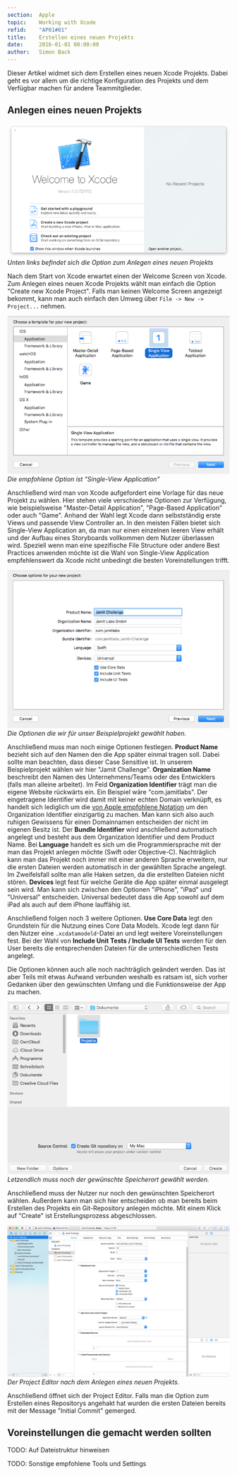 ```yaml
---
section:  Apple
topic:    Working with Xcode
refid:    "AP01#01"
title:    Erstellen eines neuen Projekts
date:     2016-01-01 00:00:00
author:   Simon Back
---
```


Dieser Artikel widmet sich dem Erstellen eines neuen Xcode Projekts. Dabei geht es vor allem um die richtige Konfiguration des Projekts und dem Verfügbar machen für andere Teammitglieder.

## Anlegen eines neuen Projekts

![Bild des Welcome Fensters](/public/images/creating-xcode-projects/welcome-to-xcode.png)
*Unten links befindet sich die Option zum Anlegen eines neuen Projekts*

Nach dem Start von Xcode erwartet einen der Welcome Screen von Xcode. Zum Anlegen eines neuen Xcode Projekts wählt man einfach die Option "Create new Xcode Project". Falls man keinen Welcome Screen angezeigt bekommt, kann man auch einfach den Umweg über `File -> New -> Project...` nehmen.

![Bild des Schritts "Choose Template"](/public/images/creating-xcode-projects/choose-template.png)
*Die empfohlene Option ist "Single-View Application"*

Anschließend wird man von Xcode aufgefordert eine Vorlage für das neue Projekt zu wählen. Hier stehen viele verschiedene Optionen zur Verfügung, wie beispielsweise "Master-Detail Application", "Page-Based Application" oder auch "Game". Anhand der Wahl legt Xcode dann selbstständig erste Views und passende View Controller an. In den meisten Fällen bietet sich Single-View Application an, da man nur einen einzelnen leeren View erhält und der Aufbau eines Storyboards vollkommen dem Nutzer überlassen wird. Speziell wenn man eine spezifische File Structure oder andere Best Practices anwenden möchte ist die Wahl von Single-View Application empfehlenswert da Xcode nicht unbedingt die besten Voreinstellungen trifft.

![Bild des Schritts "Choose Options"](/public/images/creating-xcode-projects/choose-options.png)
*Die Optionen die wir für unser Beispielprojekt gewählt haben.*

Anschließend muss man noch einige Optionen festlegen. **Product Name** bezieht sich auf den Namen den die App später einmal tragen soll. Dabei sollte man beachten, dass dieser Case Sensitive ist. In unserem Beispielprojekt wählen wir hier "Jamit Challenge". **Organization Name** beschreibt den Namen des Unternehmens/Teams oder des Entwicklers (falls man alleine arbeitet). Im Feld **Organization Identifier** trägt man die eigene Website rückwärts ein. Ein Beispiel wäre "com.jamitlabs". Der eingetragene Identifier wird damit mit keiner echten Domain verknüpft, es handelt sich lediglich um die [von Apple empfohlene Notation](https://www.quora.com/Xcode-What-is-the-significance-of-a-projects-organization-identifier) um den Organization Identifier einzigartig zu machen. Man kann sich also auch ruhigen Gewissens für einen Domainnamen entscheiden der nicht im eigenen Besitz ist. Der **Bundle Identifier** wird anschließend automatisch angelegt und besteht aus dem Organization Identifier und dem Product Name. Bei **Language** handelt es sich um die Programmiersprache mit der man das Projekt anlegen möchte (Swift oder Objective-C). Nachträglich kann man das Projekt noch immer mit einer anderen Sprache erweitern, nur die ersten Dateien werden automatisch in der gewählten Sprache angelegt. Im Zweifelsfall sollte man alle Haken setzen, da die erstellten Dateien nicht stören. **Devices** legt fest für welche Geräte die App später einmal ausgelegt sein wird. Man kann sich zwischen den Optionen "iPhone", "iPad" und "Universal" entscheiden. Universal bedeutet dass die App sowohl auf dem iPad als auch auf dem iPhone lauffähig ist.

Anschließend folgen noch 3 weitere Optionen. **Use Core Data** legt den Grundstein für die Nutzung eines Core Data Models. Xcode legt dann für den Nutzer eine `.xcdatamodeld`-Datei an und legt weitere Voreinstellungen fest. Bei der Wahl von **Include Unit Tests / Include UI Tests** werden für den User bereits die entsprechenden Dateien für die unterschiedlichen Tests angelegt.

Die Optionen können auch alle noch nachträglich geändert werden. Das ist aber Teils mit etwas Aufwand verbunden weshalb es ratsam ist, sich vorher Gedanken über den gewünschten Umfang und die Funktionsweise der App zu machen.

![Bild der Speicherortwahl](/public/images/creating-xcode-projects/choose-storage-location.png)
*Letzendlich muss noch der gewünschte Speicherort gewählt werden.*

Anschließend muss der Nutzer nur noch den gewünschten Speicherort wählen. Außerdem kann man sich hier entscheiden ob man bereits beim Erstellen des Projekts ein Git-Repository anlegen möchte. Mit einem Klick auf "Create" ist Erstellungsprozess abgeschlossen.

![Bild des Project Editors](/public/images/creating-xcode-projects/project-editor.png)
*Der Project Editor nach dem Anlegen eines neuen Projekts.*

Anschließend öffnet sich der Project Editor. Falls man die Option zum Erstellen eines Repositorys angehakt hat wurden die ersten Dateien bereits mit der Message "Initial Commit" gemerged.


## Voreinstellungen die gemacht werden sollten

TODO: Auf Dateistruktur hinweisen

TODO: Sonstige empfohlene Tools und Settings
